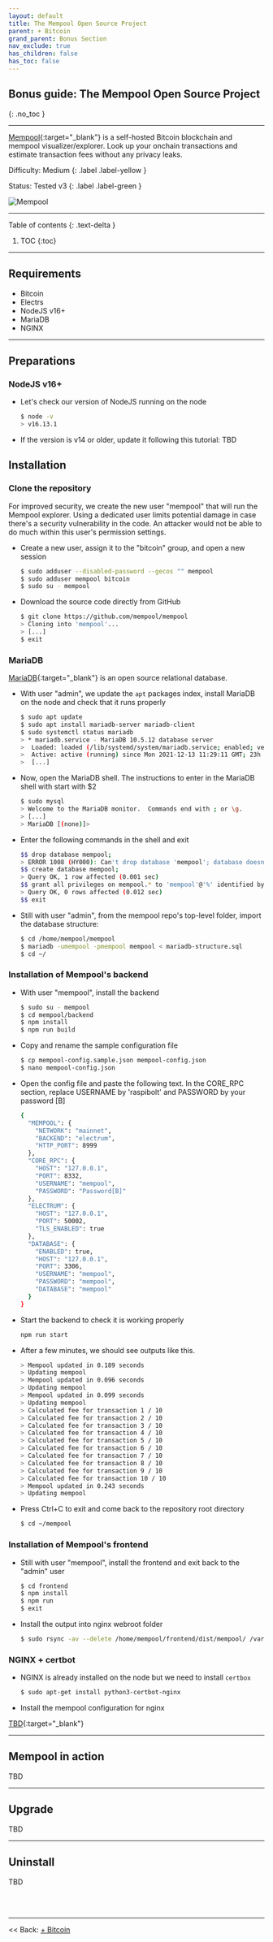 ```yaml
---
layout: default
title: The Mempool Open Source Project
parent: + Bitcoin
grand_parent: Bonus Section
nav_exclude: true
has_children: false
has_toc: false
---
```


## Bonus guide: The Mempool Open Source Project
{: .no_toc }

---

[Mempool](https://github.com/mempool/mempool){:target="_blank"} is a self-hosted Bitcoin blockchain and mempool visualizer/explorer. Look up your onchain transactions and estimate transaction fees without any privacy leaks.

Difficulty: Medium
{: .label .label-yellow }

Status: Tested v3
{: .label .label-green }

![Mempool](../../images/mempool.png)

---

Table of contents
{: .text-delta }

1. TOC
{:toc}

---

## Requirements

* Bitcoin
* Electrs
* NodeJS v16+
* MariaDB
* NGINX

---

## Preparations

### NodeJS v16+

* Let's check our version of NodeJS running on the node

  ```sh
  $ node -v
  > v16.13.1
  ```
* If the version is v14 or older, update it following this tutorial: TBD

## Installation

### Clone the repository

For improved security, we create the new user "mempool" that will run the Mempool explorer. Using a dedicated user limits potential damage in case there's a security vulnerability in the code. An attacker would not be able to do much within this user's permission settings.

* Create a new user, assign it to the "bitcoin" group, and open a new session

  ```sh
  $ sudo adduser --disabled-password --gecos "" mempool
  $ sudo adduser mempool bitcoin
  $ sudo su - mempool
  ```

* Download the source code directly from GitHub

  ```sh
  $ git clone https://github.com/mempool/mempool
  > Cloning into 'mempool'...
  > [...]
  $ exit
  ```

### MariaDB

[MariaDB](https://mariadb.org/){:target="_blank"} is an open source relational database.

* With user "admin", we update the `apt` packages index, install MariaDB on the node and check that it runs properly

  ```sh
  $ sudo apt update
  $ sudo apt install mariadb-server mariadb-client
  $ sudo systemctl status mariadb
  > * mariadb.service - MariaDB 10.5.12 database server
  >  Loaded: loaded (/lib/systemd/system/mariadb.service; enabled; vendor preset: enabled)
  >  Active: active (running) since Mon 2021-12-13 11:29:11 GMT; 23h ago
  >  [...]
  ```
  
* Now, open the MariaDB shell. The instructions to enter in the MariaDB shell with start with $2

  ```sh
  $ sudo mysql
  > Welcome to the MariaDB monitor.  Commands end with ; or \g.
  > [...]
  > MariaDB [(none)]>
  ```

* Enter the following commands in the shell and exit

  ```sh
  $$ drop database mempool;
  > ERROR 1008 (HY000): Can't drop database 'mempool'; database doesn't exist
  $$ create database mempool;
  > Query OK, 1 row affected (0.001 sec)
  $$ grant all privileges on mempool.* to 'mempool'@'%' identified by 'mempool';
  > Query OK, 0 rows affected (0.012 sec)
  $$ exit
  ```
  
* Still with user "admin", from the mempool repo's top-level folder, import the database structure:

  ```sh
  $ cd /home/mempool/mempool
  $ mariadb -umempool -pmempool mempool < mariadb-structure.sql
  $ cd ~/
  ```

### Installation of Mempool's backend

* With user "mempool", install the backend  
  
  ```sh
  $ sudo su - mempool
  $ cd mempool/backend
  $ npm install
  $ npm run build
  ```
  
* Copy and rename the sample configuration file
  
  ```sh
  $ cp mempool-config.sample.json mempool-config.json
  $ nano mempool-config.json
  ```
  
* Open the config file and paste the following text. In the CORE_RPC section, replace USERNAME by 'raspibolt' and PASSWORD by your password [B]
  
  ```sh
  {
    "MEMPOOL": {
      "NETWORK": "mainnet",
      "BACKEND": "electrum",
      "HTTP_PORT": 8999
    },
    "CORE_RPC": {
      "HOST": "127.0.0.1",
      "PORT": 8332,
      "USERNAME": "mempool",
      "PASSWORD": "Password[B]"
    },
    "ELECTRUM": {
      "HOST": "127.0.0.1",
      "PORT": 50002,
      "TLS_ENABLED": true
    },
    "DATABASE": {
      "ENABLED": true,
      "HOST": "127.0.0.1",
      "PORT": 3306,
      "USERNAME": "mempool",
      "PASSWORD": "mempool",
      "DATABASE": "mempool"
    }
  }
  ```

* Start the backend to check it is working properly

  ```sh
  npm run start
  ```
  
* After a few minutes, we should see outputs like this. 

  ```sh
  > Mempool updated in 0.189 seconds
  > Updating mempool
  > Mempool updated in 0.096 seconds
  > Updating mempool
  > Mempool updated in 0.099 seconds
  > Updating mempool
  > Calculated fee for transaction 1 / 10
  > Calculated fee for transaction 2 / 10
  > Calculated fee for transaction 3 / 10
  > Calculated fee for transaction 4 / 10
  > Calculated fee for transaction 5 / 10
  > Calculated fee for transaction 6 / 10
  > Calculated fee for transaction 7 / 10
  > Calculated fee for transaction 8 / 10
  > Calculated fee for transaction 9 / 10
  > Calculated fee for transaction 10 / 10
  > Mempool updated in 0.243 seconds
  > Updating mempool
  ```

* Press Ctrl+C to exit and come back to the repository root directory

  ```sh
  $ cd ~/mempool
  ```

### Installation of Mempool's frontend

* Still with user "mempool", install the frontend and exit back to the "admin" user

  ```sh
  $ cd frontend
  $ npm install
  $ npm run
  $ exit
  ```

* Install the output into nginx webroot folder

  ```sh
  $ sudo rsync -av --delete /home/mempool/frontend/dist/mempool/ /var/www/
  ```
  
### NGINX + certbot

* NGINX is already installed on the node but we need to install `certbox`
  
  ```sh
  $ sudo apt-get install python3-certbot-nginx
  ```

* Install the mempool configuration for nginx

[TBD](https://github.com/mempool/mempool#manual-installation){:target="_blank"}

---

## Mempool in action

TBD

---

## Upgrade

TBD

---

## Uninstall

TBD

<br /><br />

---

<< Back: [+ Bitcoin](index.md)
